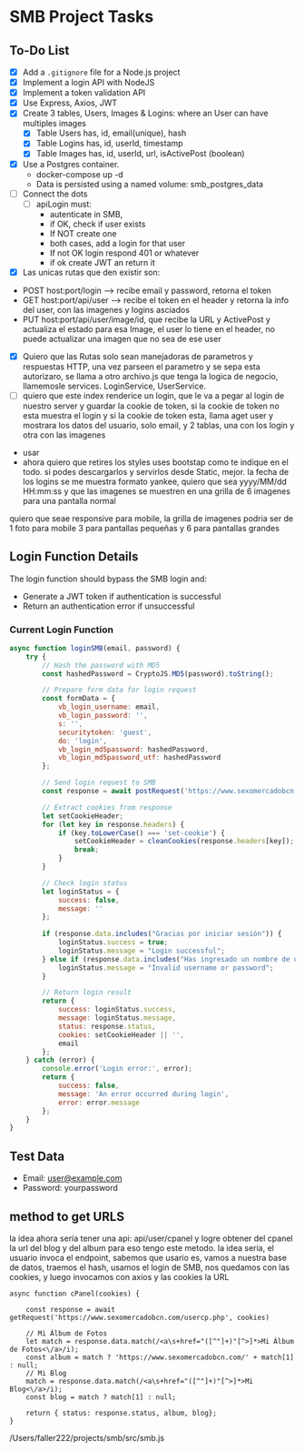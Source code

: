 # SMB Project Tasks

## To-Do List
- [x] Add a `.gitignore` file for a Node.js project
- [x] Implement a login API with NodeJS
- [x] Implement a token validation API
- [x] Use Express, Axios, JWT
- [x] Create 3 tables, Users, Images & Logins: where an User can have multiples images
  - [x] Table Users has, id, email(unique), hash
  - [x] Table Logins has, id, userId, timestamp
  - [x] Table Images has, id, userId, url, isActivePost (boolean)
- [x] Use a Postgres container.
  -  docker-compose up -d
  -  Data is persisted using a named volume: smb_postgres_data
- [ ] Connect the dots
  - [ ] apiLogin must: 
    - autenticate in SMB, 
    - if OK, check if user exists
    - If NOT create one
    - both cases, add a login for that user
    - If not OK login respond 401 or whatever
    - if ok create JWT an return it
- [x] Las unicas rutas que den existir son:
 - POST host:port/login --> recibe email y password, retorna el token
 - GET host:port/api/user --> recibe el token en el header y retorna la info del user, con las imagenes y logins asciados
 - PUT host:port/api/user/image/id, que recibe la URL y ActivePost y actualiza el estado para esa Image, el user lo tiene en el header, no puede actualizar una imagen que no sea de ese user
- [x] Quiero que las Rutas solo sean manejadoras de parametros y respuestas HTTP, una vez parseen el parametro y se sepa esta autorizaro, se llama a otro archivo.js que tenga la logica de negocio, llamemosle services. LoginService, UserService.
- [ ] quiero que este index renderice un login, que le va a pegar al login de nuestro server y guardar la cookie de token, si la cookie de token no esta muestra el login y si la cookie de token esta, llama aget user y mostrara los datos del usuario, solo email, y 2 tablas, una con los login y otra con las imagenes 
- usar  
  <link href="https://cdn.jsdelivr.net/npm/bootstrap@5.3.3/dist/css/bootstrap.min.css" rel="stylesheet" integrity="sha384-QWTKZyjpPEjISv5WaRU9OFeRpok6YctnYmDr5pNlyT2bRjXh0JMhjY6hW+ALEwIH" crossorigin="anonymous">
  <script src="https://cdn.jsdelivr.net/npm/bootstrap@5.3.3/dist/js/bootstrap.bundle.min.js" integrity="sha384-YvpcrYf0tY3lHB60NNkmXc5s9fDVZLESaAA55NDzOxhy9GkcIdslK1eN7N6jIeHz" crossorigin="anonymous"></script>
- ahora quiero que retires los styles uses bootstap como te indique en el todo. si podes descargarlos y servirlos desde Static, mejor. 
la fecha de los logins se me muestra formato yankee, quiero que sea yyyy/MM/dd HH:mm:ss
y que las imagenes se muestren en una grilla de 6 imagenes para una pantalla normal

quiero que seae responsive para mobile, la grilla de imagenes podria ser de 1 foto para mobile 3 para pantallas pequeñas y 6 para pantallas grandes




## Login Function Details
The login function should bypass the SMB login and:
- Generate a JWT token if authentication is successful
- Return an authentication error if unsuccessful

### Current Login Function
```javascript
async function loginSMB(email, password) {
    try {
        // Hash the password with MD5
        const hashedPassword = CryptoJS.MD5(password).toString();

        // Prepare form data for login request
        const formData = {
            vb_login_username: email,
            vb_login_password: '',
            s: '',
            securitytoken: 'guest',
            do: 'login',
            vb_login_md5password: hashedPassword,
            vb_login_md5password_utf: hashedPassword
        };

        // Send login request to SMB
        const response = await postRequest('https://www.sexomercadobcn.com/login.php?do=login', formData)

        // Extract cookies from response
        let setCookieHeader;
        for (let key in response.headers) {
            if (key.toLowerCase() === 'set-cookie') {
                setCookieHeader = cleanCookies(response.headers[key]);
                break;
            }
        }

        // Check login status
        let loginStatus = {
            success: false,
            message: ''
        };
        
        if (response.data.includes("Gracias por iniciar sesión")) {
            loginStatus.success = true;
            loginStatus.message = "Login successful";
        } else if (response.data.includes("Has ingresado un nombre de usuario o contraseña no válido")) {
            loginStatus.message = "Invalid username or password";
        }

        // Return login result
        return {
            success: loginStatus.success,
            message: loginStatus.message,
            status: response.status,
            cookies: setCookieHeader || '',
            email
        };
    } catch (error) {
        console.error('Login error:', error);
        return {
            success: false,
            message: 'An error occurred during login',
            error: error.message
        };
    }
}
```

## Test Data
- Email: user@example.com 
- Password: yourpassword


## method to get URLS
la idea ahora seria tener una api: api/user/cpanel y logre obtener del cpanel la url del blog y del album
para eso tengo este metodo.
la idea seria, el usuario invoca el endpoint, sabemos que usario es, vamos a nuestra base de datos, traemos el hash, usamos el login de SMB, nos quedamos con las cookies, y luego invocamos con axios y las cookies la URL  

```
async function cPanel(cookies) {

    const response = await getRequest('https://www.sexomercadobcn.com/usercp.php', cookies)

    // Mi Álbum de Fotos
    let match = response.data.match(/<a\s+href="([^"]+)"[^>]*>Mi Álbum de Fotos<\/a>/i);
    const album = match ? 'https://www.sexomercadobcn.com/' + match[1] : null;
    // Mi Blog
    match = response.data.match(/<a\s+href="([^"]+)"[^>]*>Mi Blog<\/a>/i);
    const blog = match ? match[1] : null;

    return { status: response.status, album, blog};
}
```

/Users/faller222/projects/smb/src/smb.js